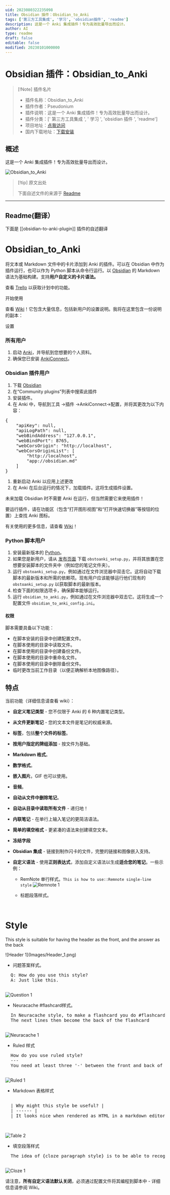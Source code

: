 ```yaml
---
uid: 2023080322235098
title: Obsidian 插件：Obsidian_to_Anki
tags: ['第三方工具集成', '学习', 'obsidian插件', 'readme']
description: 这是一个 Anki 集成插件！专为高效批量导出而设计。
author: AI
type: readme
draft: false
editable: false
modified: 20230101000000
---
```


# Obsidian 插件：Obsidian_to_Anki

> [!Note] 插件名片
> - 插件名称：Obsidian_to_Anki
> - 插件作者：Pseudonium
> - 插件说明：这是一个 Anki 集成插件！专为高效批量导出而设计。
> - 插件分类：[' 第三方工具集成 ', ' 学习 ', 'obsidian 插件 ', 'readme']
> - 项目地址：[点我访问](https://github.com/Pseudonium/Obsidian_to_Anki)
> - 国内下载地址：[下载安装](https://pkmer.cn/products/plugin/pluginMarket/?obsidian-to-anki-plugin)

## 概述

这是一个 Anki 集成插件！专为高效批量导出而设计。

![Obsidian_to_Anki](https://cdn.pkmer.cn/covers/obsidian-to-anki-plugin.PNG!pkmer)

> [!tip] 原文出处
>
>下面自述文件的来源于 [Readme](https://ghproxy.net/https://raw.githubusercontent.com/Pseudonium/Obsidian_to_Anki/master/README.md)

---

## Readme(翻译）

下面是 [[obsidian-to-anki-plugin]] 插件的自述翻译

# Obsidian_to_Anki

将文本或 Markdown 文件中的卡片添加到 Anki 的插件。可以在 Obsidian 中作为插件运行，也可以作为 Python 脚本从命令行运行。以 [Obsidian](https://obsidian.md/) 的 Markdown 语法为基础构建。支持**用户自定义的卡片语法。**

查看 [Trello](https://trello.com/b/6MXEizGg/obsidiantoanki) 以获取计划中的功能。

开始使用

查看 [Wiki](https://github.com/Pseudonium/Obsidian_to_Anki/wiki)！它包含大量信息，包括新用户的设置说明。我将在这里包含一份说明的副本：

设置

### 所有用户

1. 启动 [Anki](https://apps.ankiweb.net/)，并导航到您想要的个人资料。
2. 确保您已安装 [AnkiConnect](https://github.com/FooSoft/anki-connect)。

### Obsidian 插件用户

1. 下载 [Obsidian](https://obsidian.md/)
2. 在“Community plugins”列表中搜索此插件
3. 安装插件。
4. 在 Anki 中，导航到工具 ->插件 ->AnkiConnect->配置，并将其更改为以下内容：
<pre>
{
    "apiKey": null,
    "apiLogPath": null,
    "webBindAddress": "127.0.0.1",
    "webBindPort": 8765,
    "webCorsOrigin": "http://localhost",
    "webCorsOriginList": [
        "http://localhost",
        "app://obsidian.md"
    ]
}
</pre>

1. 重新启动 Anki 以应用上述更改
2. 在 Anki 在后台运行的情况下，加载插件。这将生成插件设置。

未来加载 Obsidian 时不需要 Anki 在运行，但当然需要它来使用插件！

要运行插件，请在功能区（包含“打开图形视图”和“打开快速切换器”等按钮的位置）上查找 Anki 图标。

有关使用的更多信息，请查看 [Wiki](https://github.com/Pseudonium/Obsidian_to_Anki/wiki)！

### Python 脚本用户

1. 安装最新版本的 [Python](https://www.python.org/downloads/)。
2. 如果您是新用户，请从 [发布页面](https://github.com/Pseudonium/Obsidian_to_Anki/releases) 下载 `obstoanki_setup.py`，并将其放置在您想要安装脚本的文件夹中（例如您的笔记文件夹）。
3. 运行 `obstoanki_setup.py`，例如通过在文件浏览器中双击它。这将自动下载脚本的最新版本和所需的依赖项。现有用户应该能够运行他们现有的 `obstoanki_setup.py` 以获取脚本的最新版本。
4. 检查下面的权限选项卡，确保脚本能够运行。
5. 运行 `obsidian_to_anki.py`，例如通过在文件浏览器中双击它。这将生成一个配置文件 `obsidian_to_anki_config.ini`。

#### 权限

脚本需要具备以下功能：

* 在脚本安装的目录中创建配置文件。
* 在脚本使用的目录中读取文件。
* 在脚本使用的目录中创建备份文件。
* 在脚本使用的目录中重命名文件。
* 在脚本使用的目录中删除备份文件。
* 临时更改当前工作目录（以便正确解析本地图像路径）。

## 特点

当前功能（详细信息请查看 wiki）：

* **自定义笔记类型** - 您不仅限于 Anki 的 6 种内置笔记类型。
* **从文件更新笔记** - 您的文本文件是笔记的权威来源。
* **标签**，包括**整个文件的标签**。
* **按用户指定的牌组添加** - 按文件为基础。
* **Markdown 格式**。
* **数学格式**。
* **嵌入图片**。GIF 也可以使用。
* **音频**。
* **自动从文件中删除笔记**。
* **自动从目录中读取所有文件** - 递归地！
* **内联笔记** - 在单行上输入笔记的更简洁语法。
* **简单的填空格式** - 更紧凑的语法来创建填空文本。
* **冻结字段**
* **Obsidian 集成** - 链接到制作闪卡的文件，完整的链接和图像嵌入支持。
* **自定义语法** - 使用**正则表达式**，添加自定义语法以生成**适合您的笔记**。一些示例：
  * RemNote 单行样式。`This is how to use::Remnote single-line style`
  ![Remnote 1](Images/Remnote_1.png)

  * 标题段落样式。

  <pre>

# Style

  This style is suitable for having the header as the front, and the answer as the back

  </pre>
  ![Header 1](Images/Header_1.png)

  * 问题答案样式。

  <pre>
  Q: How do you use this style?
  A: Just like this.
  </pre>

  ![Question 1](Images/Question_1.png)

  * Neuracache #flashcard样式。

  <pre>
  In Neuracache style, to make a flashcard you do #flashcard
  The next lines then become the back of the flashcard
  </pre>

  ![Neuracache 1](Images/Neuracache_1.png)

  * Ruled 样式

  <pre>
  How do you use ruled style?
  ---
  You need at least three '-' between the front and back of the card.
  </pre>

  ![Ruled 1](Images/Ruled_1.png)

  * Markdown 表格样式

  <pre>

  | Why might this style be useful? |
  | ------ |
  | It looks nice when rendered as HTML in a markdown editor. |

  </pre>

  ![Table 2](Images/Table_2.png)

  * 填空段落样式

  <pre>
  The idea of {cloze paragraph style} is to be able to recognise any paragraphs that contain {cloze deletions}.
  </pre>

  ![Cloze 1](Images/Cloze_1.png)

请注意，**所有自定义语法默认关闭**，必须通过配置文件将其编程到脚本中 - 详细信息请参阅 Wiki。
